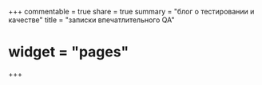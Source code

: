 +++
commentable = true
share = true
summary = "блог о тестировании и качестве"
title = "записки впечатлительного QA"
# widget = "pages"

+++

